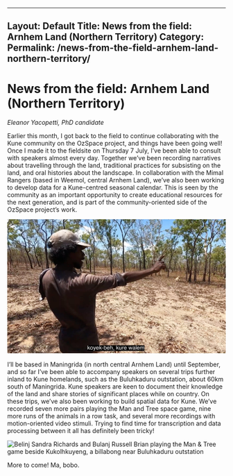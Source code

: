  ---
Layout: Default
Title: News from the field: Arnhem Land (Northern Territory)
Category:
Permalink: /news-from-the-field-arnhem-land-northern-territory/
---

# News from the field: Arnhem Land (Northern Territory)

*Eleanor Yacopetti, PhD candidate*

Earlier this month, I got back to the field to continue collaborating with the Kune community on the OzSpace project, and things have been going well! Once I made it to the fieldsite on Thursday 7 July, I’ve been able to consult with speakers almost every day. Together we’ve been recording narratives about travelling through the land, traditional practices for subsisting on the land, and oral histories about the landscape. In collaboration with the Mimal Rangers (based in Weemol, central Arnhem Land), we’ve also been working to develop data for a Kune-centred seasonal calendar. This is seen by the community as an important opportunity to create educational resources for the next generation, and is part of the community-oriented side of the OzSpace project’s work. 

![Bulanj Simon Brian explaining the significance of Karndayhwankeno, a water drinking place for kangaroos](/assets/images/karndayhwankeno.jpg)

I’ll be based in Maningrida (in north central Arnhem Land) until September, and so far I’ve been able to accompany speakers on several trips further inland to Kune homelands, such as the Buluhkaduru outstation, about 60km south of Maningrida. Kune speakers are keen to document their knowledge of the land and share stories of significant places while on country. On these trips, we’ve also been working to build spatial data for Kune. We’ve recorded seven more pairs playing the Man and Tree space game, nine more runs of the animals in a row task, and several more recordings with motion-oriented video stimuli. Trying to find time for transcription and data processing between it all has definitely been tricky!

![Belinj Sandra Richards and Bulanj Russell Brian playing the Man & Tree game beside Kukolhkuyeng, a billabong near Buluhkaduru outstation](/assets/images/kukolhkuyeng.jpg)

More to come! 
Ma, bobo.

